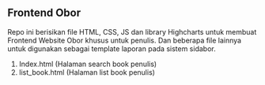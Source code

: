 Frontend Obor
-
Repo ini berisikan file HTML, CSS, JS dan library Highcharts untuk membuat Frontend Website Obor khusus untuk penulis. Dan beberapa file lainnya untuk digunakan sebagai template laporan pada sistem sidabor.

1. Index.html (Halaman search book penulis)
2. list_book.html (Halaman list book penulis)
